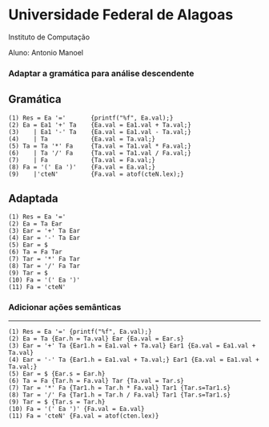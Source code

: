 # Universidade Federal de Alagoas
Instituto de Computação

Aluno: Antonio Manoel



### Adaptar a gramática para análise descendente

Gramática
-----------
```
(1) Res = Ea '='       {printf("%f", Ea.val);}
(2) Ea = Ea1 '+' Ta    {Ea.val = Ea1.val + Ta.val;}
(3)    | Ea1 '-' Ta    {Ea.val = Ea1.val - Ta.val;}
(4)    | Ta            {Ea.val = Ta.val;}
(5) Ta = Ta '*' Fa     {Ta.val = Ta1.val * Fa.val;}
(6)    | Ta '/' Fa     {Ta.val = Ta1.val / Fa.val;}
(7)    | Fa            {Ta.val = Fa.val;}
(8) Fa = '(' Ea ')'    {Fa.val = Ea.val;}
(9)    |'cteN'         {Fa.val = atof(cteN.lex);}
```
Adaptada
--------
```
(1) Res = Ea '='
(2) Ea = Ta Ear
(3) Ear = '+' Ta Ear
(4) Ear = '-' Ta Ear
(5) Ear = $
(6) Ta = Fa Tar
(7) Tar = '*' Fa Tar
(8) Tar = '/' Fa Tar
(9) Tar = $
(10) Fa = '(' Ea ')'
(11) Fa = 'cteN'
```

### Adicionar ações semânticas
-------------
```
(1) Res = Ea '=' {printf("%f", Ea.val);}
(2) Ea = Ta {Ear.h = Ta.val} Ear {Ea.val = Ear.s}
(3) Ear = '+' Ta {Ear1.h = Ea1.val + Ta.val} Ear1 {Ea.val = Ea1.val + Ta.val}
(4) Ear = '-' Ta {Ear1.h = Ea1.val + Ta.val;} Ear1 {Ea.val = Ea1.val + Ta.val;}
(5) Ear = $ {Ear.s = Ear.h}
(6) Ta = Fa {Tar.h = Fa.val} Tar {Ta.val = Tar.s}
(7) Tar = '*' Fa {Tar1.h = Tar.h * Fa.val} Tar1 {Tar.s=Tar1.s}
(8) Tar = '/' Fa {Tar1.h = Tar.h / Fa.val} Tar1 {Tar.s=Tar1.s}
(9) Tar = $ {Tar.s = Tar.h}
(10) Fa = '(' Ea ')' {Fa.val = Ea.val}
(11) Fa = 'cteN' {Fa.val = atof(cten.lex)}
```
